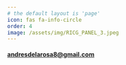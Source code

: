 ```yaml
---
# the default layout is 'page'
icon: fas fa-info-circle
order: 4
image: /assets/img/RICG_PANEL_3.jpeg
---
```


#### andresdelarosa8@gmail.com
